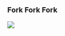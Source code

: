 ### Fork Fork Fork

<img src="https://help.github.com/assets/images/site/fork-a-repo.gif" class=""></img>
